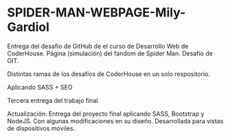# SPIDER-MAN-WEBPAGE-Mily-Gardiol
Entrega del desafío de GitHub de el curso de Desarrollo Web de CoderHouse. Página (simulación) del fandom de Spider Man. Desafío de GIT.


Distintas ramas de los desafíos de CoderHouse en un solo respositorio.

Aplicando SASS + SEO

Tercera entrega del trabajo final.

Actualización: Entrega del proyecto final aplicando SASS, Bootstrap y NodeJS. Con algunas modificaciones en su diseño. Desarrollada para vistas de dispositivos móviles.
